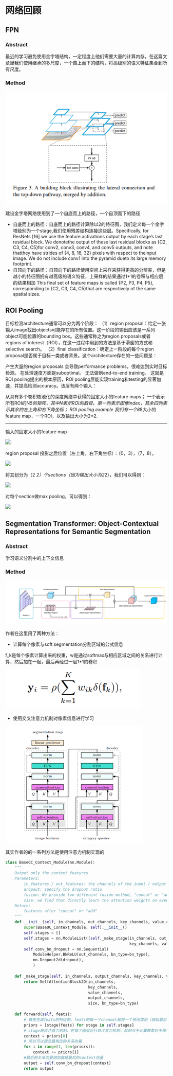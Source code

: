 # 网络回顾

## FPN

### Abstract

最近的学习避免使用金字塔结构，一定程度上他们需要大量的计算内存，在这篇文章里我们使用继承的多尺度，一个自上而下的结构，将高级别的语义特征集合到所有尺度。

### Method 

![](../pic/FPN1.PNG)

建设金字塔网络使用到了一个自底而上的路径，一个自顶而下的路径

* 自底而上的路径：自底而上的路径计算除以2的特征图，我们定义每一个金字塔级别为一个stage,我们使用残差结构连接这些层。Specifically, for ResNets [16] we use the feature activations output by each stage’s last residual block. We denotethe output of these last residual blocks as {C2, C3, C4, C5}for conv2, conv3, conv4, and conv5 outputs, and note thatthey have strides of {4, 8, 16, 32} pixels with respect to theinput image. We do not include conv1 into the pyramid dueto its large memory footprint.
* 自顶向下的路径：自顶向下的路径使用空间上采样来获得更高的分辨率，但是越小的特征图拥有越高级的语义特征，上采样的结果通过1*1的卷积与相应层的结果相加 This final set of feature maps is
  called {P2, P3, P4, P5}, corresponding to {C2, C3, C4, C5}that are respectively of the same spatial sizes.

## ROI Pooling

目标检测architecture通常可以分为两个阶段：
（1）region proposal：给定一张输入image找出objects可能存在的所有位置。这一阶段的输出应该是一系列object可能位置的bounding box。这些通常称之为region proposals或者 regions of interest（ROI），在这一过程中用到的方法是基于滑窗的方式和selective search。
（2）final classification：确定上一阶段的每个region proposal是否属于目标一类或者背景。这个architecture存在的一些问题是：

产生大量的region proposals 会导致performance problems，很难达到实时目标检测。
在处理速度方面是suboptimal。
无法做到end-to-end training。
这就是ROI pooling提出的根本原因，ROI pooling层能实现training和testing的显著加速，并提高检测accuracy。该层有两个输入：

从具有多个卷积核池化的深度网络中获得的固定大小的feature maps；
一个表示所有ROI的N*5的矩阵，其中N表示ROI的数目。第一列表示图像index，其余四列表示其余的左上角和右下角坐标；
 ROI pooling example
我们有一个8*8大小的feature map，一个ROI，以及输出大小为2*2.

*******************

输入的固定大小的feature map

![](https://img-blog.csdn.net/20180511113617876?watermark/2/text/aHR0cHM6Ly9ibG9nLmNzZG4ubmV0L3UwMTE0MzY0Mjk=/font/5a6L5L2T/fontsize/400/fill/I0JBQkFCMA==/dissolve/70)

region proposal 投影之后位置（左上角，右下角坐标）：（0，3），（7，8）。

![](https://img-blog.csdn.net/20180511113731323?watermark/2/text/aHR0cHM6Ly9ibG9nLmNzZG4ubmV0L3UwMTE0MzY0Mjk=/font/5a6L5L2T/fontsize/400/fill/I0JBQkFCMA==/dissolve/70)

将其划分为（2 *2）个sections（因为输出大小为2*2），我们可以得到：

![](https://img-blog.csdn.net/20180511113810171?watermark/2/text/aHR0cHM6Ly9ibG9nLmNzZG4ubmV0L3UwMTE0MzY0Mjk=/font/5a6L5L2T/fontsize/400/fill/I0JBQkFCMA==/dissolve/70)



对每个section做max pooling，可以得到：

 ![](https://img-blog.csdn.net/20180511113901204?watermark/2/text/aHR0cHM6Ly9ibG9nLmNzZG4ubmV0L3UwMTE0MzY0Mjk=/font/5a6L5L2T/fontsize/400/fill/I0JBQkFCMA==/dissolve/70)

## Segmentation Transformer: Object-Contextual Representations for Semantic Segmentation

### Abstract

学习语义分割中的上下文信息

 ### Method

![](../pic/OCR2.png)

作者在这里用了两种方法：

* 计算每个像素与soft segmentation分割区域的公式信息

f_k是每个像素计算出来的权重，w是通过softmax与相应区域之间的关系进行计算，然后加在一起，最后再经过一层1*1的卷积

![](../pic/ocr1.png)

* 使用交叉注意力机制对像素信息进行学习

![](../pic/OCR3.PNG)

其实作者的的一系列方法是使用注意力机制实现的

``` python
class BaseOC_Context_Module(nn.Module):
    """
    Output only the context features.
    Parameters:
        in_features / out_features: the channels of the input / output feature maps.
        dropout: specify the dropout ratio
        fusion: We provide two different fusion method, "concat" or "add"
        size: we find that directly learn the attention weights on even 1/8 feature maps is hard.
    Return:
        features after "concat" or "add"
    """
    def __init__(self, in_channels, out_channels, key_channels, value_channels, dropout=0, sizes=([1]), bn_type=None):
        super(BaseOC_Context_Module, self).__init__()
        self.stages = []
        self.stages = nn.ModuleList([self._make_stage(in_channels, out_channels,
                                                      key_channels, value_channels, size, bn_type) for size in sizes])
        self.conv_bn_dropout = nn.Sequential(
            ModuleHelper.BNReLU(out_channels, bn_type=bn_type),
            nn.Dropout2d(dropout),
            )

    def _make_stage(self, in_channels, output_channels, key_channels, value_channels, size, bn_type):
        return SelfAttentionBlock2D(in_channels,
                                    key_channels,
                                    value_channels,
                                    output_channels, 
                                    size, bn_type=bn_type)
        
    def forward(self, feats):
    	# 首先生成feats的特征图，feats的每一个channel都是一个预测类别（就和最后出结果一样）
        priors = [stage(feats) for stage in self.stages]
        # stage是自注意力机制，在每个图层运行自注意力机制，就相当于计算像素对于那个类别的关系向量，因为注意力机制里就使用了softmax，所以采用注意力机制的方式实现。
        context = priors[0]
        # 所以可以德岛篇相应的关系向量
        for i in range(1, len(priors)):
            context += priors[i]
        #最后把关系向量相加就是最后的context向量
        output = self.conv_bn_dropout(context)
        return output

```

